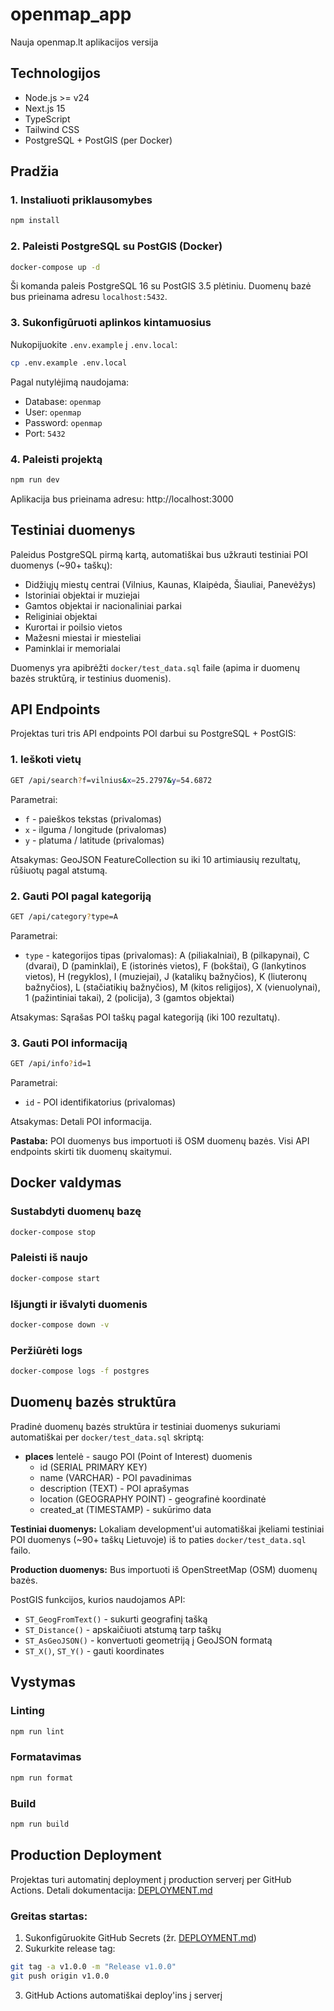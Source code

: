 # openmap_app
Nauja openmap.lt aplikacijos versija

## Technologijos
- Node.js >= v24
- Next.js 15
- TypeScript
- Tailwind CSS
- PostgreSQL + PostGIS (per Docker)

## Pradžia

### 1. Instaliuoti priklausomybes
```bash
npm install
```

### 2. Paleisti PostgreSQL su PostGIS (Docker)
```bash
docker-compose up -d
```

Ši komanda paleis PostgreSQL 16 su PostGIS 3.5 plėtiniu. Duomenų bazė bus prieinama adresu `localhost:5432`.

### 3. Sukonfigūruoti aplinkos kintamuosius
Nukopijuokite `.env.example` į `.env.local`:
```bash
cp .env.example .env.local
```

Pagal nutylėjimą naudojama:
- Database: `openmap`
- User: `openmap`
- Password: `openmap`
- Port: `5432`

### 4. Paleisti projektą
```bash
npm run dev
```

Aplikacija bus prieinama adresu: http://localhost:3000

## Testiniai duomenys

Paleidus PostgreSQL pirmą kartą, automatiškai bus užkrauti testiniai POI duomenys (~90+ taškų):
- Didžiųjų miestų centrai (Vilnius, Kaunas, Klaipėda, Šiauliai, Panevėžys)
- Istoriniai objektai ir muziejai
- Gamtos objektai ir nacionaliniai parkai
- Religiniai objektai
- Kurortai ir poilsio vietos
- Mažesni miestai ir miesteliai
- Paminklai ir memorialai

Duomenys yra apibrėžti `docker/test_data.sql` faile (apima ir duomenų bazės struktūrą, ir testinius duomenis).

## API Endpoints

Projektas turi tris API endpoints POI darbui su PostgreSQL + PostGIS:

### 1. Ieškoti vietų
```bash
GET /api/search?f=vilnius&x=25.2797&y=54.6872
```

Parametrai:
- `f` - paieškos tekstas (privalomas)
- `x` - ilguma / longitude (privalomas)
- `y` - platuma / latitude (privalomas)

Atsakymas: GeoJSON FeatureCollection su iki 10 artimiausių rezultatų, rūšiuotų pagal atstumą.

### 2. Gauti POI pagal kategoriją
```bash
GET /api/category?type=A
```

Parametrai:
- `type` - kategorijos tipas (privalomas): A (piliakalniai), B (pilkapynai), C (dvarai), D (paminklai), E (istorinės vietos), F (bokštai), G (lankytinos vietos), H (regyklos), I (muziejai), J (katalikų bažnyčios), K (liuteronų bažnyčios), L (stačiatikių bažnyčios), M (kitos religijos), X (vienuolynai), 1 (pažintiniai takai), 2 (policija), 3 (gamtos objektai)

Atsakymas: Sąrašas POI taškų pagal kategoriją (iki 100 rezultatų).

### 3. Gauti POI informaciją
```bash
GET /api/info?id=1
```

Parametrai:
- `id` - POI identifikatorius (privalomas)

Atsakymas: Detali POI informacija.

**Pastaba:** POI duomenys bus importuoti iš OSM duomenų bazės. Visi API endpoints skirti tik duomenų skaitymui.

## Docker valdymas

### Sustabdyti duomenų bazę
```bash
docker-compose stop
```

### Paleisti iš naujo
```bash
docker-compose start
```

### Išjungti ir išvalyti duomenis
```bash
docker-compose down -v
```

### Peržiūrėti logs
```bash
docker-compose logs -f postgres
```

## Duomenų bazės struktūra

Pradinė duomenų bazės struktūra ir testiniai duomenys sukuriami automatiškai per `docker/test_data.sql` skriptą:

- **places** lentelė - saugo POI (Point of Interest) duomenis
  - id (SERIAL PRIMARY KEY)
  - name (VARCHAR) - POI pavadinimas
  - description (TEXT) - POI aprašymas
  - location (GEOGRAPHY POINT) - geografinė koordinatė
  - created_at (TIMESTAMP) - sukūrimo data

**Testiniai duomenys:** Lokaliam development'ui automatiškai įkeliami testiniai POI duomenys (~90+ taškų Lietuvoje) iš to paties `docker/test_data.sql` failo.

**Production duomenys:** Bus importuoti iš OpenStreetMap (OSM) duomenų bazės.

PostGIS funkcijos, kurios naudojamos API:
- `ST_GeogFromText()` - sukurti geografinį tašką
- `ST_Distance()` - apskaičiuoti atstumą tarp taškų
- `ST_AsGeoJSON()` - konvertuoti geometriją į GeoJSON formatą
- `ST_X()`, `ST_Y()` - gauti koordinates

## Vystymas

### Linting
```bash
npm run lint
```

### Formatavimas
```bash
npm run format
```

### Build
```bash
npm run build
```

## Production Deployment

Projektas turi automatinį deployment į production serverį per GitHub Actions. Detali dokumentacija: [DEPLOYMENT.md](./docs/DEPLOYMENT.md)

### Greitas startas:

1. Sukonfigūruokite GitHub Secrets (žr. [DEPLOYMENT.md](./docs/DEPLOYMENT.md))
2. Sukurkite release tag:
```bash
git tag -a v1.0.0 -m "Release v1.0.0"
git push origin v1.0.0
```
3. GitHub Actions automatiškai deploy'ins į serverį

